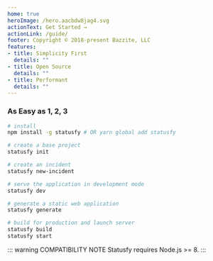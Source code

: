```yaml
---
home: true
heroImage: /hero.aacbdw8jag4.svg
actionText: Get Started →
actionLink: /guide/
footer: Copyright © 2018-present Bazzite, LLC
features:
- title: Simplicity First
  details: ""
- title: Open Source
  details: ""
- title: Performant
  details: ""
---
```



### As Easy as 1, 2, 3

``` bash
# install
npm install -g statusfy # OR yarn global add statusfy

# create a base project
statusfy init

# create an incident
statusfy new-incident

# serve the application in development mode
statusfy dev

# generate a static web application
statusfy generate

# build for production and launch server
statusfy build
statusfy start
```

::: warning COMPATIBILITY NOTE
Statusfy requires Node.js >= 8.
:::
